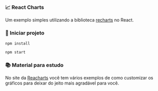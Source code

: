 ### 📈 React Charts
Um exemplo simples utilizando a biblioteca [recharts](https://www.npmjs.com/package/recharts) no React.

### 🚀 Iniciar projeto
```
npm install

npm start
```

### 📚 Material para estudo
No site da [Reacharts](https://recharts.org/en-US/) você tem vários exemplos de como customizar os gráficos para deixar do jeito mais agradável para você.
